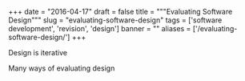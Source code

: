 
+++
date = "2016-04-17"
draft = false
title = """Evaluating Software Design"""
slug = "evaluating-software-design"
tags = ['software development', 'revision', 'design']
banner = ""
aliases = ['/evaluating-software-design/']
+++

Design is iterative

Many ways of evaluating design
